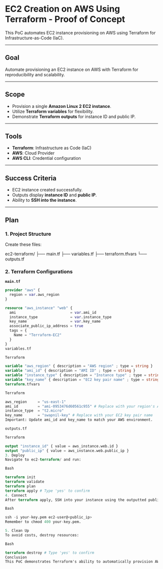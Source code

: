 # EC2 Creation on AWS Using Terraform - Proof of Concept

This PoC automates EC2 instance provisioning on AWS using Terraform for Infrastructure-as-Code (IaC).

---

## Goal

Automate provisioning an EC2 instance on AWS with Terraform for reproducibility and scalability.

---

## Scope

* Provision a single **Amazon Linux 2 EC2 instance**.
* Utilize **Terraform variables** for flexibility.
* Demonstrate **Terraform outputs** for instance ID and public IP.

---

## Tools

* **Terraform**: Infrastructure as Code (IaC)
* **AWS**: Cloud Provider
* **AWS CLI**: Credential configuration

---

## Success Criteria

* EC2 instance created successfully.
* Outputs display **instance ID** and **public IP**.
* Ability to **SSH into the instance**.

---

## Plan

### 1. Project Structure

Create these files:

ec2-terraform/
├── main.tf
├── variables.tf
├── terraform.tfvars
└── outputs.tf


### 2. Terraform Configurations

**`main.tf`**

```terraform
provider "aws" {
  region = var.aws_region
}

resource "aws_instance" "web" {
  ami                         = var.ami_id
  instance_type               = var.instance_type
  key_name                    = var.key_name
  associate_public_ip_address = true
  tags = {
    Name = "Terraform-EC2"
  }
}
variables.tf

Terraform

variable "aws_region" { description = "AWS region" ; type = string }
variable "ami_id" { description = "AMI ID" ; type = string }
variable "instance_type" { description = "Instance type" ; type = string ; default = "t2.micro" }
variable "key_name" { description = "EC2 key pair name" ; type = string }
terraform.tfvars

Terraform

aws_region     = "us-east-1"
ami_id         = "ami-0953476d60561c955" # Replace with your region's Amazon Linux 2 AMI
instance_type  = "t2.micro"
key_name       = "swapnil-key" # Replace with your EC2 key pair name
Important: Update ami_id and key_name to match your AWS environment.

outputs.tf

Terraform

output "instance_id" { value = aws_instance.web.id }
output "public_ip" { value = aws_instance.web.public_ip }
3. Deploy
Navigate to ec2-terraform/ and run:

Bash

terraform init
terraform validate
terraform plan
terraform apply # Type 'yes' to confirm
4. Connect
After terraform apply, SSH into your instance using the outputted public IP:

Bash

ssh -i your-key.pem ec2-user@<public_ip>
Remember to chmod 400 your-key.pem.

5. Clean Up
To avoid costs, destroy resources:

Bash

terraform destroy # Type 'yes' to confirm
Conclusion
This PoC demonstrates Terraform's ability to automatically provision AWS infrastructure, manage state, and provide a reusable setup.
